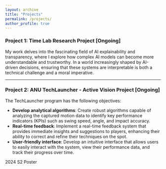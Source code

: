 ```yaml
---
layout: archive
title: "Projects"
permalink: /projects/
author_profile: true
---
```


<style>
a:link {
  text-decoration: none;
}

a:visited {
  text-decoration: none;
}

a:hover {
  text-decoration: underline;
}

a:active {
  text-decoration: underline;
}

.project-link {
  color: blue;
  text-decoration: underline;
}
</style>

### Project 1: Time Lab Research Project [Ongoing]

My work delves into the fascinating field of AI explainability and transparency, where I explore how complex AI models can become more understandable and trustworthy. In a world increasingly shaped by AI-driven decisions, ensuring that these systems are interpretable is both a technical challenge and a moral imperative.

---

### Project 2: ANU TechLauncher - Active Vision Project [Ongoing]

The [TechLauncher program](https://comp.anu.edu.au/TechLauncher/) has the following objectives:
- **Develop analytical algorithms**: Create robust algorithms capable of analyzing the captured motion data to identify key performance indicators (KPIs) such as swing speed, angle, and impact accuracy.
- **Real-time feedback**: Implement a real-time feedback system that provides immediate insights and suggestions to players, enhancing their ability to correct and refine their techniques on the spot.
- **User-friendly interface**: Develop an intuitive interface that allows users to easily interact with the system, view their performance data, and track their progress over time.

[2024 S2 Poster](https://leiwangr.github.io/files/24-S2-2-Active-Vision.png)

